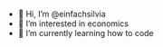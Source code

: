 - 👋 Hi, I’m @einfachsilvia
- 👀 I’m interested in economics
- 🌱 I’m currently learning how to code


<!---
einfachsilvia/einfachsilvia is a ✨ special ✨ repository because its `README.md` (this file) appears on your GitHub profile.
You can click the Preview link to take a look at your changes.
--->
